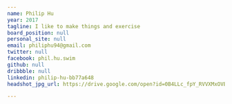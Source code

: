 ```yaml
---
name: Philip Hu
year: 2017
tagline: I like to make things and exercise
board_position: null
personal_site: null
email: philiphu94@gmail.com
twitter: null
facebook: phil.hu.swim
github: null
dribbble: null
linkedin: philip-hu-bb77a648
headshot_jpg_url: https://drive.google.com/open?id=0B4LLc_fpY_RVVXMxOVBMUXBGMGc

---
```

